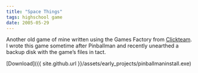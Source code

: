 ```yaml
---
title: "Space Things"
tags: highschool game
date: 2005-05-29
---
```

Another old game of mine written using the Games Factory from [Clickteam](http://www.clickteam.com/).  I wrote this game sometime after Pinballman and recently unearthed a backup disk with the game’s files in tact.

[Download]({{ site.github.url }}/assets/early_projects/pinballmaninstall.exe)
